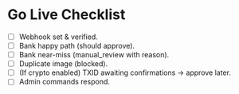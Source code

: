 # Go Live Checklist

- [ ] Webhook set & verified.
- [ ] Bank happy path (should approve).
- [ ] Bank near-miss (manual_review with reason).
- [ ] Duplicate image (blocked).
- [ ] (If crypto enabled) TXID awaiting confirmations → approve later.
- [ ] Admin commands respond.
